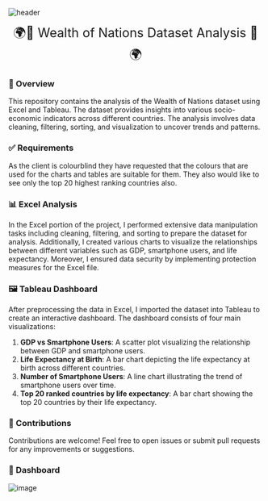 <link rel="stylesheet" href="style.css"> </link>

![header](https://capsule-render.vercel.app/api?type=slice&height=200&&color=0:00FF17,100:0080FF&text=Wealth%20of%20Nations&fontSize=50&fontAlignY=33&fontAlign=72&rotate=13&stroke=000000&strokeWidth=2&fontColor=fff)

<div align="center" style="font-size: 25px;" >🌍🌟 Wealth of Nations Dataset Analysis 🌟🌍</div>

### 🚀 Overview
This repository contains the analysis of the Wealth of Nations dataset using Excel and Tableau. The dataset provides insights into various socio-economic indicators across different countries. The analysis involves data cleaning, filtering, sorting, and visualization to uncover trends and patterns.

### ✅ Requirements
As the client is colourblind they have requested that the colours that are used for the charts and tables are suitable for them. They also would like to see only the top 20 highest ranking countries also.

### 📊 Excel Analysis
In the Excel portion of the project, I performed extensive data manipulation tasks including cleaning, filtering, and sorting to prepare the dataset for analysis. Additionally, I created various charts to visualize the relationships between different variables such as GDP, smartphone users, and life expectancy. Moreover, I ensured data security by implementing protection measures for the Excel file.

### 🖼️ Tableau Dashboard
After preprocessing the data in Excel, I imported the dataset into Tableau to create an interactive dashboard. The dashboard consists of four main visualizations:
1. **GDP vs Smartphone Users**: A scatter plot visualizing the relationship between GDP and smartphone users.
2. **Life Expectancy at Birth**: A bar chart depicting the life expectancy at birth across different countries.
3. **Number of Smartphone Users**: A line chart illustrating the trend of smartphone users over time.
4. **Top 20 ranked countries by life expectancy**: A bar chart showing the top 20 countries by their life expectancy.

### 👥 Contributions
Contributions are welcome! Feel free to open issues or submit pull requests for any improvements or suggestions.

### 🎨 Dashboard
![image](https://github.com/ElizabethM91/Excel-and-Tableau-Project-using-Wealth-of-Nations/assets/13765069/293c50a3-9209-4eb3-b8b6-c40d9e2e136c)

